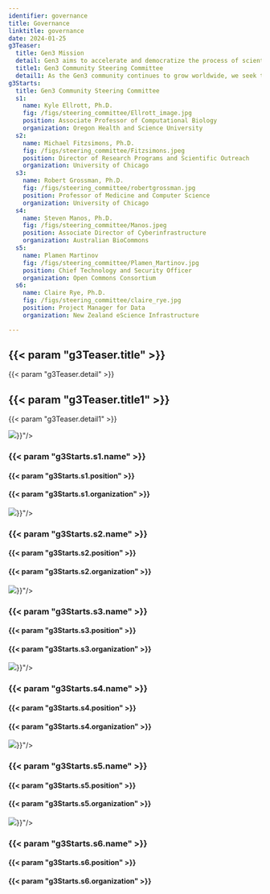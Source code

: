 ```yaml
---
identifier: governance
title: Governance
linktitle: governance
date: 2024-01-25
g3Teaser:
  title: Gen3 Mission
  detail: Gen3 aims to accelerate and democratize the process of scientific discovery by making it easy to manage, analyze, harmonize, and share large and complex datasets.
  title1: Gen3 Community Steering Committee
  detail1: As the Gen3 community continues to grow worldwide, we seek to maintain an open and vibrant space for intellectual exchange around data sharing and analysis. The Gen3 Community Steering Committee serves to uphold the Gen3 mission by ensuring Gen3 development activities and events are aligned with the needs of our growing community. As the work of Gen3 expands, the steering committee may create working groups to focus on particular themes or products.
g3Starts:
  title: Gen3 Community Steering Committee
  s1:
    name: Kyle Ellrott, Ph.D.
    fig: /figs/steering_committee/Ellrott_image.jpg
    position: Associate Professor of Computational Biology
    organization: Oregon Health and Science University
  s2:
    name: Michael Fitzsimons, Ph.D.
    fig: /figs/steering_committee/Fitzsimons.jpeg
    position: Director of Research Programs and Scientific Outreach
    organization: University of Chicago
  s3:
    name: Robert Grossman, Ph.D.
    fig: /figs/steering_committee/robertgrossman.jpg
    position: Professor of Medicine and Computer Science
    organization: University of Chicago
  s4:
    name: Steven Manos, Ph.D.
    fig: /figs/steering_committee/Manos.jpeg
    position: Associate Director of Cyberinfrastructure
    organization: Australian BioCommons
  s5:
    name: Plamen Martinov
    fig: /figs/steering_committee/Plamen_Martinov.jpg
    position: Chief Technology and Security Officer
    organization: Open Commons Consortium
  s6:
    name: Claire Rye, Ph.D.
    fig: /figs/steering_committee/claire_rye.jpg
    position: Project Manager for Data
    organization: New Zealand eScience Infrastructure

---
```


<section class="g3-bg__mint">
  <div class="g3-outer-wrapper g3-flex-content">
    <div class="g3-space__padding-lg-top g3-space__padding-md-bottom">
      <div class="g3-space__wrapper-gap-left">
        <h1 class="g3-space__margin-sm-bottom">
          {{< param "g3Teaser.title" >}}
        </h1>
        <p class="g3-space__margin-sm-bottom introduction">
          {{< param "g3Teaser.detail" >}}
        </p>
      </div>
    </div>
  </div>
</section>

<section class="g3-bg__white">
  <div class="g3-outer-wrapper g3-flex-content">
    <div class="g3-space__padding-md-top g3-space__padding-md-bottom">
      <div class="g3-space__wrapper-gap-left">
        <h1 class="g3-space__margin-sm-bottom">
          {{< param "g3Teaser.title1" >}}
        </h1>
        <p class="g3-space__margin-sm-bottom introduction">
          {{< param "g3Teaser.detail1" >}}
        </p>
      </div>
    </div>
  </div>
</section>

<section>
  <div class="g3-inner-wrapper g3-mb-space__padding-lg-bottom">
    <div class="g3-table g3-space__margin-md-bottom g3-mb-space__margin-lg-bottom">
      <div class="g3-col__33 g3-text__center g3-space__padding-sm-left-right">
        <img class="g3-col__45 g3-space__margin-sm-bottom" src="{{< param "g3Starts.s1.fig" >}}"/>
        <h3 class="g3-space__margin-sm-bottom">
          {{< param "g3Starts.s1.name" >}}
        </h3>
        <h4 class="g3-space__margin-sm-bottom g3-text__desktop-left">
          {{< param "g3Starts.s1.position" >}}
        </h4>
        <h4 class="g3-space__margin-sm-bottom g3-text__desktop-left">
          {{< param "g3Starts.s1.organization" >}}
        </h4>
      </div>
      <div class="g3-col__33 g3-text__center g3-space__padding-sm-left-right">
        <img class="g3-col__45 g3-space__margin-sm-bottom" src="{{< param "g3Starts.s2.fig" >}}"/>
        <h3 class="g3-space__margin-sm-bottom">
          {{< param "g3Starts.s2.name" >}}
        </h3>
        <h4 class="g3-space__margin-sm-bottom g3-text__desktop-left">
          {{< param "g3Starts.s2.position" >}}
        </h4>
        <h4 class="g3-space__margin-sm-bottom g3-text__desktop-left">
          {{< param "g3Starts.s2.organization" >}}
        </h4>
      </div>
      <div class="g3-col__33 g3-text__center g3-space__padding-sm-left-right">
        <img class="g3-col__45 g3-space__margin-sm-bottom" src="{{< param "g3Starts.s3.fig" >}}"/>
        <h3 class="g3-space__margin-sm-bottom">
          {{< param "g3Starts.s3.name" >}}
        </h3>
        <h4 class="g3-space__margin-sm-bottom g3-text__desktop-left">
          {{< param "g3Starts.s3.position" >}}
        </h4>
        <h4 class="g3-space__margin-sm-bottom g3-text__desktop-left">
          {{< param "g3Starts.s3.organization" >}}
        </h4>
      </div>
    </div>
    </div>
  </div>
</section>

<section>
  <div class="g3-inner-wrapper g3-mb-space__padding-lg-bottom">
    <div class="g3-table g3-space__margin-md-bottom g3-mb-space__margin-lg-bottom">
      <div class="g3-col__33 g3-text__center g3-space__padding-sm-left-right">
        <img class="g3-col__45 g3-space__margin-sm-bottom" src="{{< param "g3Starts.s4.fig" >}}"/>
        <h3 class="g3-space__margin-sm-bottom">
          {{< param "g3Starts.s4.name" >}}
        </h3>
        <h4 class="g3-space__margin-sm-bottom g3-text__desktop-left">
          {{< param "g3Starts.s4.position" >}}
        </h4>
        <h4 class="g3-space__margin-sm-bottom g3-text__desktop-left">
          {{< param "g3Starts.s4.organization" >}}
        </h4>
      </div>
      <div class="g3-col__33 g3-text__center g3-space__padding-sm-left-right">
        <img class="g3-col__45 g3-space__margin-sm-bottom" src="{{< param "g3Starts.s5.fig" >}}"/>
        <h3 class="g3-space__margin-sm-bottom">
          {{< param "g3Starts.s5.name" >}}
        </h3>
        <h4 class="g3-space__margin-sm-bottom g3-text__desktop-left">
          {{< param "g3Starts.s5.position" >}}
        </h4>
        <h4 class="g3-space__margin-sm-bottom g3-text__desktop-left">
          {{< param "g3Starts.s5.organization" >}}
        </h4>
      </div>
      <div class="g3-col__33 g3-text__center g3-space__padding-sm-left-right">
        <img class="g3-col__45 g3-space__margin-sm-bottom" src="{{< param "g3Starts.s6.fig" >}}"/>
        <h3 class="g3-space__margin-sm-bottom">
          {{< param "g3Starts.s6.name" >}}
        </h3>
        <h4 class="g3-space__margin-sm-bottom g3-text__desktop-left">
          {{< param "g3Starts.s6.position" >}}
        </h4>
        <h4 class="g3-space__margin-sm-bottom g3-text__desktop-left">
          {{< param "g3Starts.s6.organization" >}}
        </h4>
      </div>
    </div>
    </div>
  </div>
</section>
